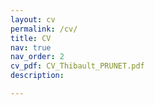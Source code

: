 ```yaml
---
layout: cv
permalink: /cv/
title: CV
nav: true
nav_order: 2
cv_pdf: CV_Thibault_PRUNET.pdf
description: 

---
```


